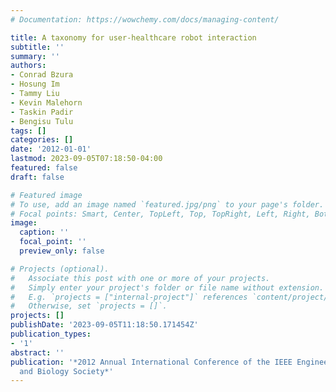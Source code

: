 ```yaml
---
# Documentation: https://wowchemy.com/docs/managing-content/

title: A taxonomy for user-healthcare robot interaction
subtitle: ''
summary: ''
authors:
- Conrad Bzura
- Hosung Im
- Tammy Liu
- Kevin Malehorn
- Taskin Padir
- Bengisu Tulu
tags: []
categories: []
date: '2012-01-01'
lastmod: 2023-09-05T07:18:50-04:00
featured: false
draft: false

# Featured image
# To use, add an image named `featured.jpg/png` to your page's folder.
# Focal points: Smart, Center, TopLeft, Top, TopRight, Left, Right, BottomLeft, Bottom, BottomRight.
image:
  caption: ''
  focal_point: ''
  preview_only: false

# Projects (optional).
#   Associate this post with one or more of your projects.
#   Simply enter your project's folder or file name without extension.
#   E.g. `projects = ["internal-project"]` references `content/project/deep-learning/index.md`.
#   Otherwise, set `projects = []`.
projects: []
publishDate: '2023-09-05T11:18:50.171454Z'
publication_types:
- '1'
abstract: ''
publication: '*2012 Annual International Conference of the IEEE Engineering in Medicine
  and Biology Society*'
---
```

